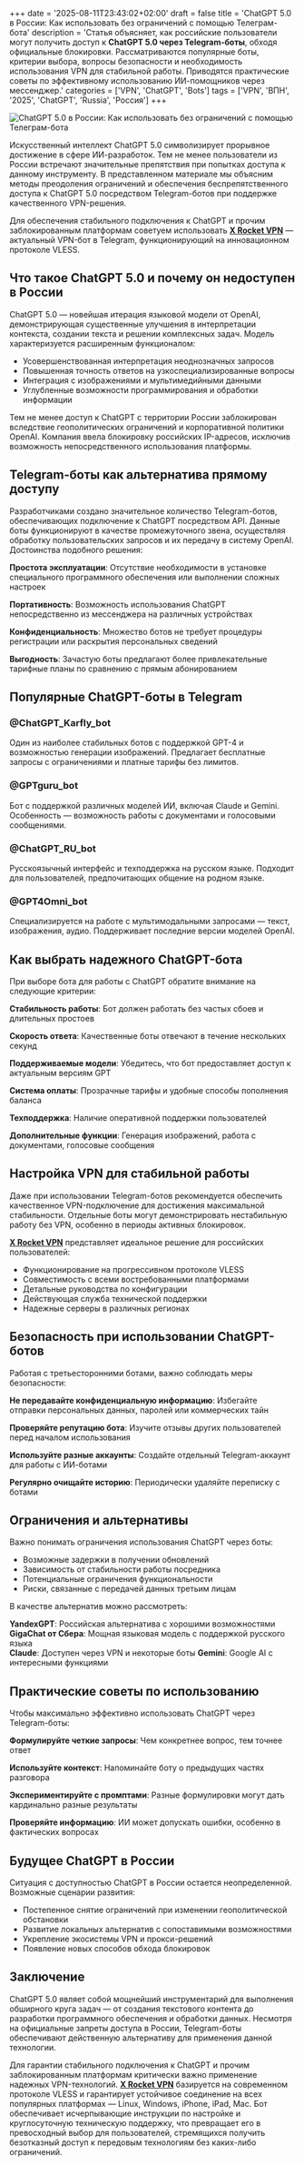 +++
date = '2025-08-11T23:43:02+02:00'
draft = false
title = 'ChatGPT 5.0 в России: Как использовать без ограничений с помощью Телеграм-бота'
description = 'Статья объясняет, как российские пользователи могут получить доступ к **ChatGPT 5.0 через Telegram-боты**, обходя официальные блокировки. Рассматриваются популярные боты, критерии выбора, вопросы безопасности и необходимость использования VPN для стабильной работы. Приводятся практические советы по эффективному использованию ИИ-помощников через мессенджер.'
categories = ['VPN', 'ChatGPT', 'Bots']
tags = ['VPN', 'ВПН', '2025', 'ChatGPT', 'Russia', 'Россия']
+++

![ChatGPT 5.0 в России: Как использовать без ограничений с помощью Телеграм-бота](https://ladyfly-content.fra1.cdn.digitaloceanspaces.com/0F4FE06D-8FC8-4267-B437-0DB00CC33F9F.jpeg)

Искусственный интеллект ChatGPT 5.0 символизирует прорывное достижение в сфере ИИ-разработок. Тем не менее пользователи из России встречают значительные препятствия при попытках доступа к данному инструменту. В представленном материале мы объясним методы преодоления ограничений и обеспечения беспрепятственного доступа к ChatGPT 5.0 посредством Telegram-ботов при поддержке качественного VPN-решения.

Для обеспечения стабильного подключения к ChatGPT и прочим заблокированным платформам советуем использовать **[X Rocket VPN](https://t.me/X_Rocket_VPN_bot?start=ref-b-9)** — актуальный VPN-бот в Telegram, функционирующий на инновационном протоколе VLESS.

## Что такое ChatGPT 5.0 и почему он недоступен в России

ChatGPT 5.0 — новейшая итерация языковой модели от OpenAI, демонстрирующая существенные улучшения в интерпретации контекста, создании текста и решении комплексных задач. Модель характеризуется расширенным функционалом:

- Усовершенствованная интерпретация неоднозначных запросов
- Повышенная точность ответов на узкоспециализированные вопросы
- Интеграция с изображениями и мультимедийными данными
- Углубленные возможности программирования и обработки информации

Тем не менее доступ к ChatGPT с территории России заблокирован вследствие геополитических ограничений и корпоративной политики OpenAI. Компания ввела блокировку российских IP-адресов, исключив возможность непосредственного использования платформы.

## Telegram-боты как альтернатива прямому доступу

Разработчиками создано значительное количество Telegram-ботов, обеспечивающих подключение к ChatGPT посредством API. Данные боты функционируют в качестве промежуточного звена, осуществляя обработку пользовательских запросов и их передачу в систему OpenAI. Достоинства подобного решения:

**Простота эксплуатации**: Отсутствие необходимости в установке специального программного обеспечения или выполнении сложных настроек

**Портативность**: Возможность использования ChatGPT непосредственно из мессенджера на различных устройствах

**Конфиденциальность**: Множество ботов не требует процедуры регистрации или раскрытия персональных сведений

**Выгодность**: Зачастую боты предлагают более привлекательные тарифные планы по сравнению с прямым абонированием

## Популярные ChatGPT-боты в Telegram

### @ChatGPT_Karfly_bot
Один из наиболее стабильных ботов с поддержкой GPT-4 и возможностью генерации изображений. Предлагает бесплатные запросы с ограничениями и платные тарифы без лимитов.

### @GPTguru_bot  
Бот с поддержкой различных моделей ИИ, включая Claude и Gemini. Особенность — возможность работы с документами и голосовыми сообщениями.

### @ChatGPT_RU_bot
Русскоязычный интерфейс и техподдержка на русском языке. Подходит для пользователей, предпочитающих общение на родном языке.

### @GPT4Omni_bot
Специализируется на работе с мультимодальными запросами — текст, изображения, аудио. Поддерживает последние версии моделей OpenAI.

## Как выбрать надежного ChatGPT-бота

При выборе бота для работы с ChatGPT обратите внимание на следующие критерии:

**Стабильность работы**: Бот должен работать без частых сбоев и длительных простоев

**Скорость ответа**: Качественные боты отвечают в течение нескольких секунд

**Поддерживаемые модели**: Убедитесь, что бот предоставляет доступ к актуальным версиям GPT

**Система оплаты**: Прозрачные тарифы и удобные способы пополнения баланса

**Техподдержка**: Наличие оперативной поддержки пользователей

**Дополнительные функции**: Генерация изображений, работа с документами, голосовые сообщения

## Настройка VPN для стабильной работы

Даже при использовании Telegram-ботов рекомендуется обеспечить качественное VPN-подключение для достижения максимальной стабильности. Отдельные боты могут демонстрировать нестабильную работу без VPN, особенно в периоды активных блокировок.

**[X Rocket VPN](https://t.me/X_Rocket_VPN_bot?start=ref-b-9)** представляет идеальное решение для российских пользователей:

- Функционирование на прогрессивном протоколе VLESS
- Совместимость с всеми востребованными платформами
- Детальные руководства по конфигурации
- Действующая служба технической поддержки
- Надежные серверы в различных регионах

## Безопасность при использовании ChatGPT-ботов

Работая с третьесторонними ботами, важно соблюдать меры безопасности:

**Не передавайте конфиденциальную информацию**: Избегайте отправки персональных данных, паролей или коммерческих тайн

**Проверяйте репутацию бота**: Изучите отзывы других пользователей перед началом использования

**Используйте разные аккаунты**: Создайте отдельный Telegram-аккаунт для работы с ИИ-ботами

**Регулярно очищайте историю**: Периодически удаляйте переписку с ботами

## Ограничения и альтернативы

Важно понимать ограничения использования ChatGPT через боты:

- Возможные задержки в получении обновлений
- Зависимость от стабильности работы посредника
- Потенциальные ограничения функциональности
- Риски, связанные с передачей данных третьим лицам

В качестве альтернатив можно рассмотреть:

**YandexGPT**: Российская альтернатива с хорошими возможностями
**GigaChat от Сбера**: Мощная языковая модель с поддержкой русского языка  
**Claude**: Доступен через VPN и некоторые боты
**Gemini**: Google AI с интересными функциями

## Практические советы по использованию

Чтобы максимально эффективно использовать ChatGPT через Telegram-боты:

**Формулируйте четкие запросы**: Чем конкретнее вопрос, тем точнее ответ

**Используйте контекст**: Напоминайте боту о предыдущих частях разговора

**Экспериментируйте с промптами**: Разные формулировки могут дать кардинально разные результаты

**Проверяйте информацию**: ИИ может допускать ошибки, особенно в фактических вопросах

## Будущее ChatGPT в России

Ситуация с доступностью ChatGPT в России остается неопределенной. Возможные сценарии развития:

- Постепенное снятие ограничений при изменении геополитической обстановки
- Развитие локальных альтернатив с сопоставимыми возможностями
- Укрепление экосистемы VPN и прокси-решений
- Появление новых способов обхода блокировок

## Заключение

ChatGPT 5.0 являет собой мощнейший инструментарий для выполнения обширного круга задач — от создания текстового контента до разработки программного обеспечения и обработки данных. Несмотря на официальные запреты доступа в России, Telegram-боты обеспечивают действенную альтернативу для применения данной технологии.

Для гарантии стабильного подключения к ChatGPT и прочим заблокированным платформам критически важно применение надежных VPN-технологий. **[X Rocket VPN](https://t.me/X_Rocket_VPN_bot?start=ref-b-9)** базируется на современном протоколе VLESS и гарантирует устойчивое соединение на всех популярных платформах — Linux, Windows, iPhone, iPad, Mac. Бот обеспечивает исчерпывающие инструкции по настройке и круглосуточную техническую поддержку, что превращает его в превосходный выбор для пользователей, стремящихся получить безотказный доступ к передовым технологиям без каких-либо ограничений.